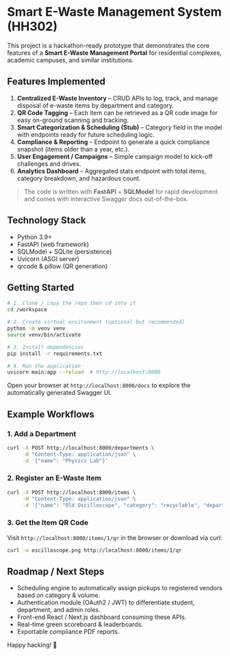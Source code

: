 # Smart E-Waste Management System (HH302)

This project is a hackathon-ready prototype that demonstrates the core features of a **Smart E-Waste Management Portal** for residential complexes, academic campuses, and similar institutions.

## Features Implemented
1. **Centralized E-Waste Inventory** – CRUD APIs to log, track, and manage disposal of e-waste items by department and category.
2. **QR Code Tagging** – Each item can be retrieved as a QR code image for easy on-ground scanning and tracking.
3. **Smart Categorization & Scheduling (Stub)** – Category field in the model with endpoints ready for future scheduling logic.
4. **Compliance & Reporting** – Endpoint to generate a quick compliance snapshot (items older than a year, etc.).
5. **User Engagement / Campaigns** – Simple campaign model to kick-off challenges and drives.
6. **Analytics Dashboard** – Aggregated stats endpoint with total items, category breakdown, and hazardous count.

> The code is written with **FastAPI** + **SQLModel** for rapid development and comes with interactive Swagger docs out-of-the-box.

## Technology Stack
- Python 3.9+
- FastAPI (web framework)
- SQLModel + SQLite (persistence)
- Uvicorn (ASGI server)
- qrcode & pillow (QR generation)

## Getting Started
```bash
# 1. Clone / copy the repo then cd into it
cd /workspace

# 2. Create virtual environment (optional but recommended)
python -m venv venv
source venv/bin/activate

# 3. Install dependencies
pip install -r requirements.txt

# 4. Run the application
uvicorn main:app --reload  # http://localhost:8000
```

Open your browser at `http://localhost:8000/docs` to explore the automatically generated Swagger UI.

## Example Workflows
### 1. Add a Department
```bash
curl -X POST http://localhost:8000/departments \
     -H "Content-Type: application/json" \
     -d '{"name": "Physics Lab"}'
```

### 2. Register an E-Waste Item
```bash
curl -X POST http://localhost:8000/items \
     -H "Content-Type: application/json" \
     -d '{"name": "Old Oscilloscope", "category": "recyclable", "department_id": 1}'
```

### 3. Get the Item QR Code
Visit `http://localhost:8000/items/1/qr` in the browser or download via curl:
```bash
curl -o oscilloscope.png http://localhost:8000/items/1/qr
```

## Roadmap / Next Steps
- Scheduling engine to automatically assign pickups to registered vendors based on category & volume.
- Authentication module (OAuth2 / JWT) to differentiate student, department, and admin roles.
- Front-end React / Next.js dashboard consuming these APIs.
- Real-time green scoreboard & leaderboards.
- Exportable compliance PDF reports.

Happy hacking! 🎉
